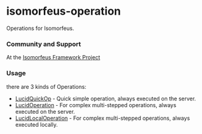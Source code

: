 # isomorfeus-operation

Operations for Isomorfeus.

### Community and Support
At the [Isomorfeus Framework Project](http://isomorfeus.com) 

### Usage
there are 3 kinds of Operations:
- [LucidQuickOp](https://github.com/isomorfeus/isomorfeus-project/blob/master/ruby/isomorfeus-operation/docs/quick_op.md) - Quick simple operation, always executed on the server.
- [LucidOperation](https://github.com/isomorfeus/isomorfeus-project/blob/master/ruby/isomorfeus-operation/docs/operation.md) - For complex multi-stepped operations, always executed on the server.
- [LucidLocalOperation](https://github.com/isomorfeus/isomorfeus-project/blob/master/ruby/isomorfeus-operation/docs/operation.md) - For complex multi-stepped operations, always executed locally.

